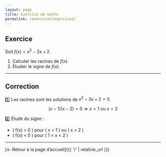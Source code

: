 ```yaml
---
layout: page
title: Exercice de maths
permalink: /exercices/exercice1/
---
```


## Exercice

Soit  $f(x) = x^2 - 3x + 2$.  
1. Calculer les racines de $f(x)$.  
2. Étudier le signe de $f(x)$.

---

## Correction

1️⃣ Les racines sont les solutions de $x^2 - 3x + 2 = 0$.  
$$(x - 1)(x - 2) = 0 \Rightarrow x = 1 \text{ ou } x = 2$$

2️⃣ Étude du signe :  
- \( f(x) > 0 \) pour \( x < 1 \) ou \( x > 2 \)  
- \( f(x) < 0 \) pour \( 1 < x < 2 \)

---

[← Retour à la page d’accueil]({{ '/' | relative_url }})
